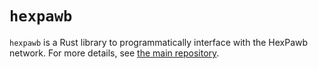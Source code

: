 # `hexpawb`

`hexpawb` is a Rust library to programmatically interface with the HexPawb network.
For more details, see [the main repository](https://github.com/nic-hartley/hexpawb).
